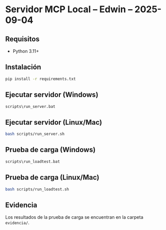 # Servidor MCP Local – Edwin – 2025-09-04

## Requisitos
- Python 3.11+

## Instalación
```bash
pip install -r requirements.txt
```

## Ejecutar servidor (Windows)
```bash
scripts\run_server.bat
```

## Ejecutar servidor (Linux/Mac)
```bash
bash scripts/run_server.sh
```

## Prueba de carga (Windows)
```bash
scripts\run_loadtest.bat
```

## Prueba de carga (Linux/Mac)
```bash
bash scripts/run_loadtest.sh
```

## Evidencia
Los resultados de la prueba de carga se encuentran en la carpeta `evidencia/`.
